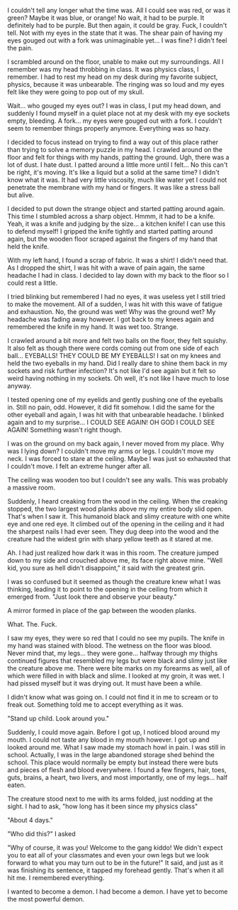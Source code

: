 I couldn't tell any longer what the time was. All I could see was red, or was it green? Maybe it was blue, or orange! No wait, it had to be purple. It definitely had to be purple. But then again, it could be gray. Fuck, I couldn't tell. Not with my eyes in the state that it was. The shear pain of having my eyes gouged out with a fork was unimaginable yet... I was fine? I didn't feel the pain.

I scrambled around on the floor, unable to make out my surroundings. All I remember was my head throbbing in class. It was physics class, I remember. I had to rest my head on my desk during my favorite subject, physics, because it was unbearable. The ringing was so loud and my eyes felt like they were going to pop out of my skull.

Wait... who gouged my eyes out? I was in class, I put my head down, and suddenly I found myself in a quiet place not at my desk with my eye sockets empty, bleeding. A fork... my eyes were gouged out with a fork. I couldn't seem to remember things properly anymore. Everything was so hazy.

I decided to focus instead on trying to find a way out of this place rather than trying to solve a memory puzzle in my head. I crawled around on the floor and felt for things with my hands, patting the ground. Ugh, there was a lot of dust. I hate dust. I patted around a little more until I felt... No this can't be right, it's moving. It's like a liquid but a solid at the same time? I didn't know what it was. It had very little viscosity, much like water yet I could not penetrate the membrane with my hand or fingers. It was like a stress ball but alive. 

I decided to put down the strange object and started patting around again. This time I stumbled across a sharp object. Hmmm, it had to be a knife. Yeah, it was a knife and judging by the size... a kitchen knife! I can use this to defend myself! I gripped the knife tightly and started patting around again, but the wooden floor scraped against the fingers of my hand that held the knife. 

With my left hand, I found a scrap of fabric. It was a shirt! I didn't need that. As I dropped the shirt, I was hit with a wave of pain again, the same headache I had in class. I decided to lay down with my back to the floor so I could rest a little.

I tried blinking but remembered I had no eyes, it was useless yet I still tried to make the movement. All of a sudden, I was hit with this wave of fatigue and exhaustion. No, the ground was wet! Why was the ground wet? My headache was fading away however. I got back to my knees again and remembered the knife in my hand. It was wet too. Strange.

I crawled around a bit more and felt two balls on the floor, they felt squishy. It also felt as though there were cords coming out from one side of each ball... EYEBALLS! THEY COULD BE MY EYEBALLS! I sat on my knees and held the two eyeballs in my hand. Did I really dare to shine them back in my sockets and risk further infection? It's not like I'd see again but it felt so weird having nothing in my sockets. Oh well, it's not like I have much to lose anyway. 

I tested opening one of my eyelids and gently pushing one of the eyeballs in. Still no pain, odd. However, it did fit somehow. I did the same for the other eyeball and again, I was hit with that unbearable headache. I blinked again and to my surprise... I COULD SEE AGAIN! OH GOD I COULD SEE AGAIN! Something wasn't right though. 

I was on the ground on my back again, I never moved from my place. Why was I lying down? I couldn't move my arms or legs. I couldn't move my neck. I was forced to stare at the ceiling. Maybe I was just so exhausted that I couldn't move. I felt an extreme  hunger after all. 

The ceiling was wooden too but I couldn't see any walls. This was probably a massive room. 

Suddenly, I heard creaking from the wood in the ceiling. When the creaking stopped, the two largest wood planks above my my entire body slid open. That's when I saw it. This humanoid black and slimy creature with one white eye and one red eye. It climbed out of the opening in the ceiling and it had the sharpest nails I had ever seen. They dug deep into the wood and the creature had the widest grin with sharp yellow teeth as it stared at me. 

Ah. I had just realized how dark it was in this room. The creature jumped down to my side and crouched above me, its face right above mine. "Well kid, you sure as hell didn't disappoint," it said with the greatest grin. 

I was so confused but it seemed as though the creature knew what I was thinking, leading it to point to the opening in the ceiling from which it emerged from. "Just look there and observe your beauty."

A mirror formed in place of the gap between the wooden planks. 

What. The. Fuck.

I saw my eyes, they were so red that I could no see my pupils. The knife in my hand was stained with blood. The wetness on the floor was blood. Never mind that, my legs... they were gone... halfway through my thighs continued figures that resembled my legs but were black and slimy just like the creature above me. There were bite marks on my forearms as well, all of which were filled in with black and slime. I looked at my groin, it was wet. I had pissed myself but it was drying out. It must have been a while. 

I didn't know what was going on. I could not find it in me to scream or to freak out. Something told me to accept everything as it was. 

"Stand up child. Look around you."

Suddenly, I could move again. Before I got up, I noticed blood around my mouth. I could not taste any blood in my mouth however. I got up and looked around me. What I saw made my stomach howl in pain. I was still in school. Actually, I was in the large abandoned storage shed behind the school. This place would normally be empty but instead there were buts and pieces of flesh and blood everywhere. I found a few fingers, hair, toes, guts, brains, a heart, two livers, and most importantly, one of my legs... half eaten.

The creature stood next to me with its arms folded, just nodding at the sight. I had to ask, "how long has it been since my physics class"

"About 4 days."

"Who did this?" I asked

"Why of course, it was you! Welcome to the gang kiddo! We didn't expect you to eat all of your classmates and even your own legs but we look forward to what you may turn out to be in the future!" It said, and just as it was finishing its sentence, it tapped my forehead gently. That's when it all hit me. I remembered everything.

I wanted to become a demon. I had become a demon. I have yet to become the most powerful demon.
